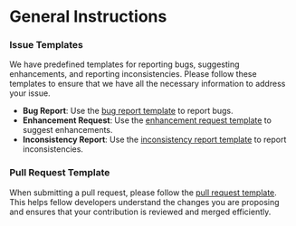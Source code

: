 # General Instructions

### Issue Templates

We have predefined templates for reporting bugs, suggesting enhancements, and reporting inconsistencies. Please follow these templates to ensure that we have all the necessary information to address your issue.

- **Bug Report**: Use the [bug report template](../.github/ISSUE_TEMPLATE/bug_report.md) to report bugs.
- **Enhancement Request**: Use the [enhancement request template](../.github/ISSUE_TEMPLATE/enhancement_request.md) to suggest enhancements.
- **Inconsistency Report**: Use the [inconsistency report template](../.github/ISSUE_TEMPLATE/inconsistency_report.md) to report inconsistencies.

### Pull Request Template

When submitting a pull request, please follow the [pull request template](../.github/pull_request_template.md). This helps fellow developers understand the changes you are proposing and ensures that your contribution is reviewed and merged efficiently.
